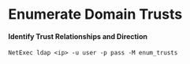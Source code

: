 # Enumerate Domain Trusts

#### Identify Trust Relationships and Direction

```
NetExec ldap <ip> -u user -p pass -M enum_trusts
```
